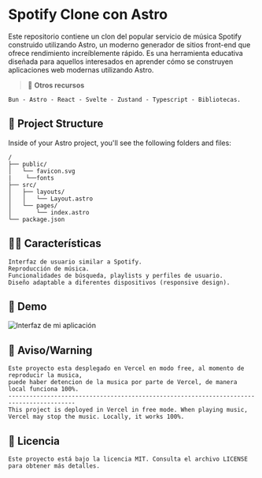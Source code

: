 # Spotify Clone con Astro

Este repositorio contiene un clon del popular servicio de música Spotify construido utilizando Astro, un moderno generador de sitios front-end que ofrece rendimiento increíblemente rápido. Es una herramienta educativa diseñada para aquellos interesados en aprender cómo se construyen aplicaciones web modernas utilizando Astro.

>  🥸 **Otros recursos**

    Bun - Astro - React - Svelte - Zustand - Typescript - Bibliotecas.

## 🚀 Project Structure

Inside of your Astro project, you'll see the following folders and files:

```text
/
├── public/
│   └── favicon.svg
|    └──fonts
├── src/
│   ├── layouts/
│   │   └── Layout.astro
│   └── pages/
│       └── index.astro
└── package.json
```

## 🧙‍♂️ Características

    Interfaz de usuario similar a Spotify.
    Reproducción de música.
    Funcionalidades de búsqueda, playlists y perfiles de usuario.
    Diseño adaptable a diferentes dispositivos (responsive design).

## 📸 Demo  
![Interfaz de mi aplicación](https://iili.io/3gm0KAv.md.png)

## 🚨 Aviso/Warning    
    Este proyecto esta desplegado en Vercel en modo free, al momento de reproducir la musica,
    puede haber detencion de la musica por parte de Vercel, de manera local funciona 100%.
    -----------------------------------------------------------------------------------------
    This project is deployed in Vercel in free mode. When playing music,
    Vercel may stop the music. Locally, it works 100%.

## 👀 Licencia

    Este proyecto está bajo la licencia MIT. Consulta el archivo LICENSE para obtener más detalles.